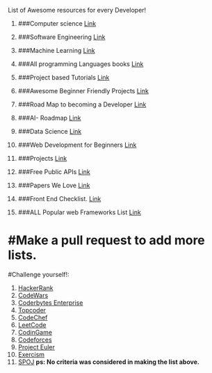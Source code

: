 List of Awesome resources for every Developer!

1. ###Computer science
[Link](https://github.com/Developer-Y/cs-video-courses)

2. ###Software Engineering
[Link](https://github.com/jwasham/coding-interview-university)

3. ###Machine Learning
[Link](https://i.am.ai/roadmap/#%F0%9F%9A%A6-wrap-up)

4. ###All programming Languages books
[Link](https://github.com/cat-milk/Anime-Girls-Holding-Programming-Books)

5. ###Project based Tutorials
[Link](https://github.com/practical-tutorials/project-based-learning)

6. ###Awesome Beginner Friendly Projects
[Link](https://github.com/MunGell/awesome-for-beginners)

7. ###Road Map to becoming a Developer
[Link](https://github.com/kamranahmedse/developer-roadmap)

8. ###AI- Roadmap
[Link](https://github.com/AMAI-GmbH/AI-Expert-Roadmap)

9. ###Data Science 
[Link](https://i.am.ai/roadmap/#%F0%9F%9A%A6-wrap-up)

10. ###Web Development for Beginners
[Link](https://github.com/microsoft/Web-Dev-For-Beginners)

11. ###Projects 
[Link](https://github.com/karan/Projects)

12.  ###Free Public APIs 
[Link](https://github.com/public-apis/public-apis)

13. ###Papers We Love 
[Link](https://github.com/papers-we-love/papers-we-love)

13. ###Front End Checklist.
[Link](https://github.com/thedaviddias/Front-End-Checklist)

14. ###ALL  Popular  web Frameworks List
[Link](https://github.com/the-benchmarker/web-frameworks)

#Make a pull request to add more lists.
==============================================================
#Challenge yourself!:
1. [HackerRank](hackerrank.com)
2. [CodeWars](https://codewars.com)
3. [Coderbytes Enterprise](https://coderbyte.com)
4. [Topcoder](https://topcoder.com)
5. [CodeChef](https://codechef.com)
6. [LeetCode](https://leetcode.com)
7. [CodinGame](https://codingame.com)
8. [Codeforces](https://codeforces.com)
9. [Project Euler](https://projecteuler.net)
10. [Exercism](https://exercism.org)
11. [SPOJ](https://spoj.com)
**ps: No criteria was considered in making the list above.**